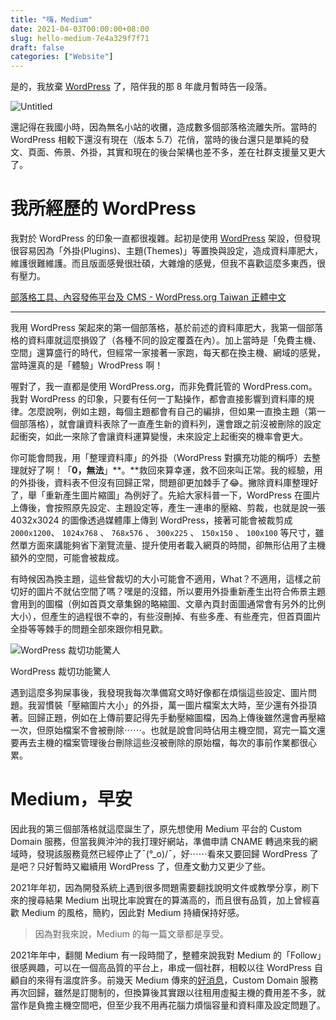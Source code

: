 ```yaml
---
title: "嗨，Medium"
date: 2021-04-03T00:00:00+08:00
slug: hello-medium-7e4a329f7f71
draft: false
categories: ["Website"]
---
```


是的，我放棄 [WordPress](https://tw.wordpress.org/) 了，陪伴我的那 8 年歲月暫時告一段落。

![Untitled](../images/hello-medium-7e4a329f7f71/Untitled.png)

還記得在我國小時，因為無名小站的收攤，造成數多個部落格流離失所。當時的 WordPress 相較下還沒有現在（版本 5.7）花俏，當時的後台還只是單純的發文、頁面、佈景、外掛，其實和現在的後台架構也差不多，差在社群支援量又更大了。

# **我所經歷的 WordPress**

我對於 WordPress 的印象一直都很複雜。起初是使用 [WordPress](https://tw.wordpress.org/) 架設，但發現很容易因為「外掛(Plugins)、主題(Themes)」等置換與設定，造成資料庫肥大，維護很難維護。而且版面感覺很壯碩，大雜燴的感覺，但我不喜歡這麼多東西，很有壓力。

[部落格工具、內容發佈平台及 CMS - WordPress.org Taiwan 正體中文](https://tw.wordpress.org/)

---

我用 WordPress 架起來的第一個部落格，基於前述的資料庫肥大，我第一個部落格的資料庫就這麼損毀了（各種不同的設定覆蓋在內）。加上當時是「免費主機、空間」還算盛行的時代，但經常一家接著一家跑，每天都在換主機、網域的感覺，當時還真的是「體驗」WrodPress 啊！

喔對了，我一直都是使用 WordPress.org，而非免費託管的 WordPress.com。我對 WordPress 的印象，只要有任何一丁點操作，都會直接影響到資料庫的規律。怎麼說咧，例如主題，每個主題都會有自己的編排，但如果一直換主題（第一個部落格），就會讓資料表除了一直產生新的資料列，還會跟之前沒被刪除的設定起衝突，如此一來除了會讓資料運算變慢，未來設定上起衝突的機率會更大。

你可能會問我，用「整理資料庫」的外掛（WordPress 對擴充功能的稱呼）去整理就好了啊！「**0，無法**」**。**救回來算幸運，救不回來叫正常。我的經驗，用的外掛後，資料表不但沒有回歸正常，問題卻更加棘手了😂。撇除資料庫整理好了，舉「重新產生圖片縮圖」為例好了。先給大家科普一下，WordPress 在圖片上傳後，會按照原先設定、主題設定等，產生一連串的壓縮、剪裁，也就是說一張 4032x3024 的圖像透過媒體庫上傳到 WordPress，接著可能會被裁剪成 `2000x1200`、 `1024x768` 、 `768x576` 、 `300x225` 、 `150x150` 、 `100x100` 等尺寸，雖然單方面來講能夠省下瀏覽流量、提升使用者載入網頁的時間，卻無形佔用了主機額外的空間，可能會被裁成。

有時候因為換主題，這些曾裁切的大小可能會不適用，What？不適用，這樣之前切好的圖片不就佔空間了嗎？嘿是的沒錯，所以要用外掛重新產生出符合佈景主題會用到的圖檔（例如首頁文章集錦的略縮圖、文章內頁封面圖通常會有另外的比例大小），但產生的過程很不幸的，有些沒刪掉、有些多產、有些產完，但首頁圖片全掛等等棘手的問題全部來跟你相見歡。

![WordPress 裁切功能驚人](../images/hello-medium-7e4a329f7f71/Untitled%201.png)

WordPress 裁切功能驚人

遇到這麼多狗屎事後，我發現我每次準備寫文時好像都在煩惱這些設定、圖片問題。我習慣裝「壓縮圖片大小」的外掛，萬一圖片檔案太大時，至少還有外掛頂著。回歸正題，例如在上傳前要記得先手動壓縮圖檔，因為上傳後雖然還會再壓縮一次，但原始檔案不會被刪除⋯⋯。也就是說會同時佔用主機空間，寫完一篇文還要再去主機的檔案管理後台刪除這些沒被刪除的原始檔，每次的事前作業都很心累。

# **Medium，早安**

因此我的第三個部落格就這麼誕生了，原先想使用 Medium 平台的 Custom Domain 服務，但當我興沖沖的我打理好網站，準備申請 CNAME 轉過來我的網域時，發現該服務竟然已經停止了¯\(°_o)/¯，好⋯⋯看來又要回歸 WordPress 了是吧？只好暫時又繼續用 WordPress 了，但產文動力又更少了些。

2021年年初，因為開發系統上遇到很多問題需要翻找說明文件或教學分享，刷下來的搜尋結果 Medium 出現比率說實在的算滿高的，而且很有品質，加上曾經喜歡 Medium 的風格，簡約，因此對 Medium 持續保持好感。

> 因為對我來說，Medium 的每一篇文章都是享受。
> 

2021年年中，翻閱 Medium 有一段時間了，整體來說我對 Medium 的「Follow」很感興趣，可以在一個高品質的平台上，串成一個社群，相較以往 WordPress 自顧自的來得有溫度許多。前幾天 Medium 傳來的[好消息](https://blog.medium.com/custom-domains-are-back-2dee29560d59)，Custom Domain 服務再次回歸，雖然是訂閱制的，但換算後其實跟以往租用虛擬主機的費用差不多，就當作是負擔主機空間吧，但至少我不用再花腦力煩惱容量和資料庫及設定問題了。
